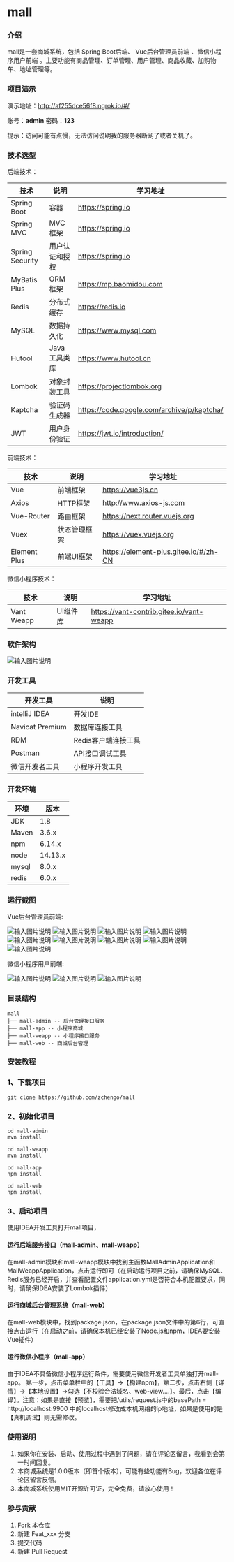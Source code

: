 # mall

### 介绍
mall是一套商城系统，包括 Spring Boot后端、 Vue后台管理员前端 、微信小程序用户前端 。主要功能有商品管理、订单管理、用户管理、商品收藏、加购物车、地址管理等。

### 项目演示

演示地址：http://af255dce56f8.ngrok.io/#/

账号：**admin** 密码：**123**

提示：访问可能有点慢，无法访问说明我的服务器断网了或者关机了。

### 技术选型

后端技术：

| 技术 | 说明 | 学习地址 |
|---|---|---|
| Spring Boot | 容器 | https://spring.io |
| Spring MVC | MVC框架 | https://spring.io |
| Spring Security | 用户认证和授权 | https://spring.io |
| MyBatis Plus | ORM框架 | https://mp.baomidou.com |
| Redis | 分布式缓存 | https://redis.io |
| MySQL | 数据持久化 | https://www.mysql.com |
| Hutool | Java工具类库 | https://www.hutool.cn |
| Lombok | 对象封装工具 | https://projectlombok.org |
| Kaptcha | 验证码生成器 | https://code.google.com/archive/p/kaptcha/ |
| JWT | 用户身份验证 | https://jwt.io/introduction/ |

前端技术：

| 技术 | 说明 | 学习地址 |
|---|---|---|
| Vue | 前端框架 | https://vue3js.cn |
| Axios | HTTP框架 | http://www.axios-js.com |
| Vue-Router | 路由框架 | https://next.router.vuejs.org |
| Vuex | 状态管理框架 | https://vuex.vuejs.org |
| Element Plus | 前端UI框架 | https://element-plus.gitee.io/#/zh-CN |

微信小程序技术：

| 技术 | 说明 | 学习地址 |
|---|---|---|
| Vant Weapp | UI组件库 | https://vant-contrib.gitee.io/vant-weapp |



### 软件架构

![输入图片说明](https://github.com/zchengo/mall/blob/main/pictures/mall_sys.jpg?raw=true "mall_sys.jpg")

### 开发工具

| 开发工具 | 说明 |
|---|---|
| intelliJ IDEA | 开发IDE |
| Navicat Premium | 数据库连接工具 |
| RDM | Redis客户端连接工具 |
| Postman | API接口调试工具 |
| 微信开发者工具 | 小程序开发工具 |

### 开发环境

| 环境 | 版本 |
|---|---|
| JDK | 1.8 |
| Maven | 3.6.x |
| npm | 6.14.x |
| node | 14.13.x |
| mysql | 8.0.x |
| redis | 6.0.x |

### 运行截图

Vue后台管理员前端:

![输入图片说明](https://images.gitee.com/uploads/images/2021/0812/161531_6c5cffc0_5664025.png "mall_1.png")
![输入图片说明](https://images.gitee.com/uploads/images/2021/0812/161545_4dc87245_5664025.png "mall_2.png")
![输入图片说明](https://images.gitee.com/uploads/images/2021/0812/161556_4d2123e7_5664025.png "mall_3.png")
![输入图片说明](https://images.gitee.com/uploads/images/2021/0812/161606_d24b7550_5664025.png "mall_4.png")
![输入图片说明](https://images.gitee.com/uploads/images/2021/0812/161615_52361ee2_5664025.png "mall_5.png")
![输入图片说明](https://images.gitee.com/uploads/images/2021/0812/161626_989d18e7_5664025.png "mall_6.png")
![输入图片说明](https://images.gitee.com/uploads/images/2021/0812/161637_20ecb436_5664025.png "mall_7.png")
![输入图片说明](https://images.gitee.com/uploads/images/2021/0812/161647_19cd9b43_5664025.png "mall_8.png")
![输入图片说明](https://images.gitee.com/uploads/images/2021/0812/161703_1c09fe65_5664025.png "mall_9.png")

微信小程序用户前端:

![输入图片说明](https://images.gitee.com/uploads/images/2021/0812/165023_51545df4_5664025.png "app_1.png")
![输入图片说明](https://images.gitee.com/uploads/images/2021/0812/165036_ab4d56b2_5664025.png "app_2.png")
![输入图片说明](https://images.gitee.com/uploads/images/2021/0812/165048_b6067bdd_5664025.png "app_3.png")

### 目录结构

```
mall
├── mall-admin -- 后台管理接口服务
├── mall-app -- 小程序商城
├── mall-weapp -- 小程序接口服务
├── mall-web -- 商城后台管理
```

### 安装教程

### 1、下载项目

```
git clone https://github.com/zchengo/mall
```

### 2、初始化项目

```
cd mall-admin
mvn install

cd mall-weapp
mvn install

cd mall-app
npm install

cd mall-web
npm install
```

### 3、启动项目

使用IDEA开发工具打开mall项目，

#### 运行后端服务接口（mall-admin、mall-weapp）

在mall-admin模块和mall-weapp模块中找到主函数MallAdminApplication和MallWeappApplication，点击运行即可（在启动运行项目之前，请确保MySQL、Redis服务已经开启，并查看配置文件application.yml是否符合本机配置要求，同时，请确保IDEA安装了Lombok插件）

#### 运行商城后台管理系统（mall-web）

在mall-web模块中，找到package.json，在package.json文件中的第6行，可直接点击运行（在启动之前，请确保本机已经安装了Node.js和npm，IDEA要安装Vue插件）

#### 运行微信小程序（mall-app）

由于IDEA不具备微信小程序运行条件，需要使用微信开发者工具单独打开mall-app。
第一步，点击菜单栏中的【工具】->【构建npm】，第二步，点击右侧【详情】->【本地设置】->勾选【不校验合法域名、web-view....】。最后，点击【编译】。注意：如果是直接【预览】，需要把/utils/request.js中的basePath = http://localhost:9900 中的localhost修改成本机网络的ip地址，如果是使用的是【真机调试】则无需修改。


### 使用说明

1.  如果你在安装、启动、使用过程中遇到了问题，请在评论区留言，我看到会第一时间回复。
2.  本商城系统是1.0.0版本（即首个版本），可能有些功能有Bug，欢迎各位在评论区留言反馈。
3.  本商城系统使用MIT开源许可证，完全免费，请放心使用！

### 参与贡献

1.  Fork 本仓库
2.  新建 Feat_xxx 分支
3.  提交代码
4.  新建 Pull Request